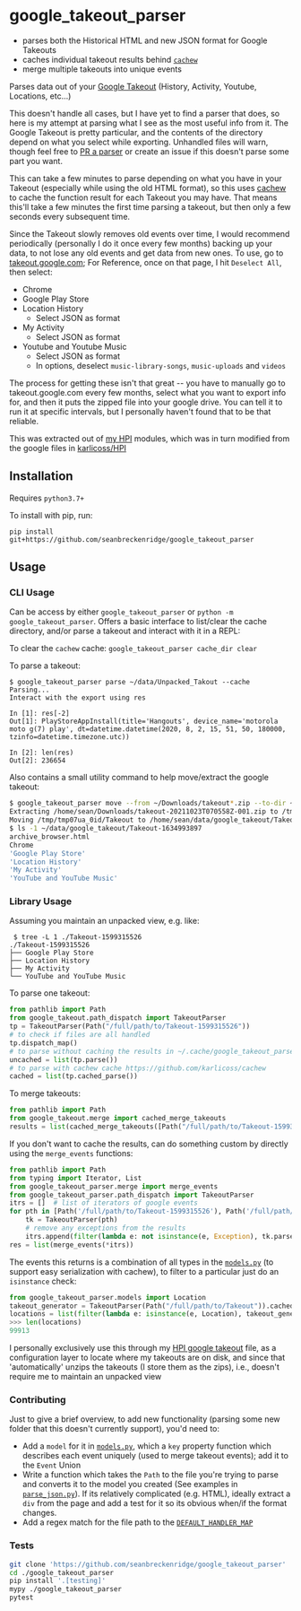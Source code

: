 # google_takeout_parser

- parses both the Historical HTML and new JSON format for Google Takeouts
- caches individual takeout results behind [`cachew`](https://github.com/karlicoss/cachew)
- merge multiple takeouts into unique events

Parses data out of your [Google Takeout](https://takeout.google.com/) (History, Activity, Youtube, Locations, etc...)

This doesn't handle all cases, but I have yet to find a parser that does, so here is my attempt at parsing what I see as the most useful info from it. The Google Takeout is pretty particular, and the contents of the directory depend on what you select while exporting. Unhandled files will warn, though feel free to [PR a parser](#contributing) or create an issue if this doesn't parse some part you want.

This can take a few minutes to parse depending on what you have in your Takeout (especially while using the old HTML format), so this uses [cachew](https://github.com/karlicoss/cachew) to cache the function result for each Takeout you may have. That means this'll take a few minutes the first time parsing a takeout, but then only a few seconds every subsequent time.

Since the Takeout slowly removes old events over time, I would recommend periodically (personally I do it once every few months) backing up your data, to not lose any old events and get data from new ones. To use, go to [takeout.google.com](https://takeout.google.com/); For Reference, once on that page, I hit `Deselect All`, then select:

- Chrome
- Google Play Store
- Location History
  - Select JSON as format
- My Activity
  - Select JSON as format
- Youtube and Youtube Music
  - Select JSON as format
  - In options, deselect `music-library-songs`, `music-uploads` and `videos`

The process for getting these isn't that great -- you have to manually go to takeout.google.com every few months, select what you want to export info for, and then it puts the zipped file into your google drive. You can tell it to run it at specific intervals, but I personally haven't found that to be that reliable.

This was extracted out of [my HPI](https://github.com/seanbreckenridge/HPI/tree/4bb1f174bdbd693ab29e744413424d18b8667b1f/my/google) modules, which was in turn modified from the google files in [karlicoss/HPI](https://github.com/karlicoss/HPI/blob/4a04c09f314e10a4db8f35bf1ecc10e4d0203223/my/google/takeout/html.py)

## Installation

Requires `python3.7+`

To install with pip, run:

    pip install git+https://github.com/seanbreckenridge/google_takeout_parser

## Usage

### CLI Usage

Can be access by either `google_takeout_parser` or `python -m google_takeout_parser`. Offers a basic interface to list/clear the cache directory, and/or parse a takeout and interact with it in a REPL:

To clear the `cachew` cache: `google_takeout_parser cache_dir clear`

To parse a takeout:

```
$ google_takeout_parser parse ~/data/Unpacked_Takout --cache
Parsing...
Interact with the export using res

In [1]: res[-2]
Out[1]: PlayStoreAppInstall(title='Hangouts', device_name='motorola moto g(7) play', dt=datetime.datetime(2020, 8, 2, 15, 51, 50, 180000, tzinfo=datetime.timezone.utc))

In [2]: len(res)
Out[2]: 236654
```

Also contains a small utility command to help move/extract the google takeout:

```bash
$ google_takeout_parser move --from ~/Downloads/takeout*.zip --to-dir ~/data/google_takeout --extract
Extracting /home/sean/Downloads/takeout-20211023T070558Z-001.zip to /tmp/tmp07ua_0id
Moving /tmp/tmp07ua_0id/Takeout to /home/sean/data/google_takeout/Takeout-1634993897
$ ls -1 ~/data/google_takeout/Takeout-1634993897
archive_browser.html
Chrome
'Google Play Store'
'Location History'
'My Activity'
'YouTube and YouTube Music'
```

### Library Usage

Assuming you maintain an unpacked view, e.g. like:

```
 $ tree -L 1 ./Takeout-1599315526
./Takeout-1599315526
├── Google Play Store
├── Location History
├── My Activity
└── YouTube and YouTube Music
```

To parse one takeout:

```python
from pathlib import Path
from google_takeout.path_dispatch import TakeoutParser
tp = TakeoutParser(Path("/full/path/to/Takeout-1599315526"))
# to check if files are all handled
tp.dispatch_map()
# to parse without caching the results in ~/.cache/google_takeout_parser
uncached = list(tp.parse())
# to parse with cachew cache https://github.com/karlicoss/cachew
cached = list(tp.cached_parse())
```

To merge takeouts:

```python
from pathlib import Path
from google_takeout.merge import cached_merge_takeouts
results = list(cached_merge_takeouts([Path("/full/path/to/Takeout-1599315526"), Path("/full/path/to/Takeout-1634971143")]))
```

If you don't want to cache the results, can do something custom by directly using the `merge_events` functions:

```python
from pathlib import Path
from typing import Iterator, List
from google_takeout_parser.merge import merge_events
from google_takeout_parser.path_dispatch import TakeoutParser
itrs = []  # list of iterators of google events
for pth in [Path('/full/path/to/Takeout-1599315526'), Path('/full/path/to/Takeout-1616796262')]:
    tk = TakeoutParser(pth)
    # remove any exceptions from the results
    itrs.append(filter(lambda e: not isinstance(e, Exception), tk.parse()))
res = list(merge_events(*itrs))
```

The events this returns is a combination of all types in the [`models.py`](google_takeout_parser/models.py) (to support easy serialization with cachew), to filter to a particular just do an `isinstance` check:

```python
from google_takeout_parser.models import Location
takeout_generator = TakeoutParser(Path("/full/path/to/Takeout")).cached_parse()
locations = list(filter(lambda e: isinstance(e, Location), takeout_generator))
>>> len(locations)
99913
```

I personally exclusively use this through my [HPI google takeout](https://github.com/seanbreckenridge/HPI/blob/master/my/google_takeout.py) file, as a configuration layer to locate where my takeouts are on disk, and since that 'automatically' unzips the takeouts (I store them as the zips), i.e., doesn't require me to maintain an unpacked view

### Contributing

Just to give a brief overview, to add new functionality (parsing some new folder that this doesn't currently support), you'd need to:

- Add a `model` for it in [`models.py`](google_takeout_parser/models.py), which a `key` property function which describes each event uniquely (used to merge takeout events); add it to the `Event` Union
- Write a function which takes the `Path` to the file you're trying to parse and converts it to the model you created (See examples in [`parse_json.py`](google_takeout_parser/parse_json.py)). If its relatively complicated (e.g. HTML), ideally extract a `div` from the page and add a test for it so its obvious when/if the format changes.
- Add a regex match for the file path to the [`DEFAULT_HANDLER_MAP`](https://github.com/seanbreckenridge/google_takeout_parser/blob/2bd64b7373e4a2ac2ace32e03b25ca3b7e901034/google_takeout_parser/path_dispatch.py#L48)

### Tests

```bash
git clone 'https://github.com/seanbreckenridge/google_takeout_parser'
cd ./google_takeout_parser
pip install '.[testing]'
mypy ./google_takeout_parser
pytest
```
